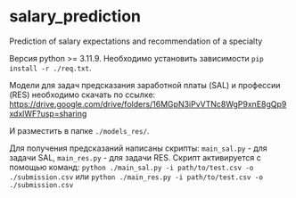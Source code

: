 # salary_prediction
Prediction of salary expectations and recommendation of a specialty

Версия python >= 3.11.9.
Необходимо установить зависимости `pip install -r ./req.txt`.

Модели для задач предсказания заработной платы (SAL) и профессии (RES) необходимо скачать по ссылке:
https://drive.google.com/drive/folders/16MGpN3iPvVTNc8WgP9xnE8gQp9xdxlWF?usp=sharing

И разместить в папке `./models_res/`.

Для получения предсказаний написаны скрипты: `main_sal.py` - для задачи SAL, `main_res.py` - для задачи RES.
Скрипт активируется с помощью команд:
`python ./main_sal.py -i path/to/test.csv -o ./submission.csv`
или
`python ./main_res.py -i path/to/test.csv -o ./submission.csv`
